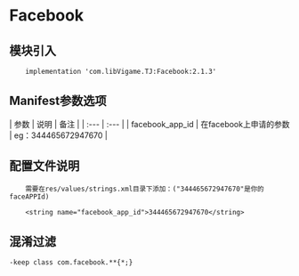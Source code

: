 # Facebook

## 模块引入

```text
    implementation 'com.libVigame.TJ:Facebook:2.1.3'
```

## Manifest参数选项

| 参数 | 说明 | 备注 |
| :--- | :--- |
| facebook_app_id | 在facebook上申请的参数 | eg：344465672947670 |

## 配置文件说明

```text
	需要在res/values/strings.xml目录下添加：("344465672947670"是你的faceAPPId)

	<string name="facebook_app_id">344465672947670</string>
```

## 混淆过滤

```text
-keep class com.facebook.**{*;}
```